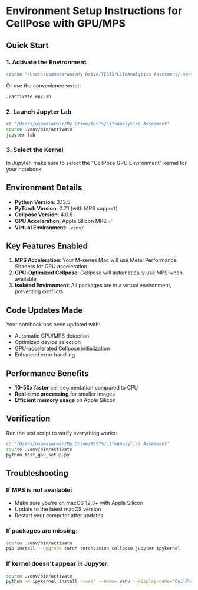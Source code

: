# Environment Setup Instructions for CellPose with GPU/MPS

## Quick Start

### 1. Activate the Environment

```bash
source "/Users/usamasarwar/My Drive/TESTS/LifeAnalytics Assesment/.venv/bin/activate"
```

Or use the convenience script:

```bash
./activate_env.sh
```

### 2. Launch Jupyter Lab

```bash
cd "/Users/usamasarwar/My Drive/TESTS/LifeAnalytics Assesment"
source .venv/bin/activate
jupyter lab
```

### 3. Select the Kernel

In Jupyter, make sure to select the "CellPose GPU Environment" kernel for your notebook.

## Environment Details

- **Python Version**: 3.13.5
- **PyTorch Version**: 2.7.1 (with MPS support)
- **Cellpose Version**: 4.0.6
- **GPU Acceleration**: Apple Silicon MPS ✅
- **Virtual Environment**: `.venv/`

## Key Features Enabled

1. **MPS Acceleration**: Your M-series Mac will use Metal Performance Shaders for GPU acceleration
2. **GPU-Optimized Cellpose**: Cellpose will automatically use MPS when available
3. **Isolated Environment**: All packages are in a virtual environment, preventing conflicts

## Code Updates Made

Your notebook has been updated with:

- Automatic GPU/MPS detection
- Optimized device selection
- GPU-accelerated Cellpose initialization
- Enhanced error handling

## Performance Benefits

- **10-50x faster** cell segmentation compared to CPU
- **Real-time processing** for smaller images
- **Efficient memory usage** on Apple Silicon

## Verification

Run the test script to verify everything works:

```bash
cd "/Users/usamasarwar/My Drive/TESTS/LifeAnalytics Assesment"
source .venv/bin/activate
python test_gpu_setup.py
```

## Troubleshooting

### If MPS is not available:

- Make sure you're on macOS 12.3+ with Apple Silicon
- Update to the latest macOS version
- Restart your computer after updates

### If packages are missing:

```bash
source .venv/bin/activate
pip install --upgrade torch torchvision cellpose jupyter ipykernel
```

### If kernel doesn't appear in Jupyter:

```bash
source .venv/bin/activate
python -m ipykernel install --user --name=.venv --display-name="CellPose GPU Environment"
```
